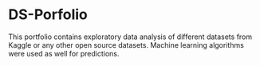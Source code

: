 # DS-Porfolio

This portfolio contains exploratory data analysis of different datasets from Kaggle or any other open source datasets.
Machine learning algorithms were used as well for predictions.

